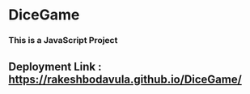 # DiceGame

### This is a JavaScript Project

## Deployment Link : https://rakeshbodavula.github.io/DiceGame/
